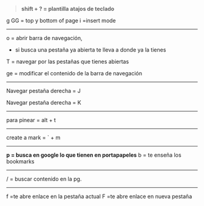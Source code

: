 >**shift + ? = plantilla atajos de teclado**

g GG = top y bottom of page 
i =insert mode
 
---
o = abrir barra de navegación,

- si busca una pestaña ya abierta te lleva a donde ya la tienes

T = navegar por las pestañas que tienes abiertas

ge = modificar el contenido de la barra de navegación

---
Navegar pestaña derecha = J

Navegar pestaña derecha = K

---
para pinear = alt + t

---
create a mark = \` + m

---
**p = busca en google lo que tienen en portapapeles**
b = te enseña los bookmarks 

---
/ = buscar contenido en la pg. 

---
f =te abre enlace en la pestaña actual 
F =te abre enlace en nueva pestaña 
